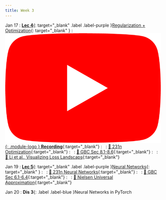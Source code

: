 ```yaml
---
title: Week 3
---
```


Jan 17
: [**Lec 4**](/assets/slides/deeprob_04_regularization_optimization.pdf){: target="_blank" .label .label-purple }[Regularization + Optimization](/assets/slides/deeprob_04_regularization_optimization.pdf){: target="_blank" }
  : [![](/assets/logos/yt_icon_rgb.png){: .module-logo } **Recording**](https://youtu.be/7nxcUwO-aOs){:target="_blank"}
: &nbsp;
  : [📖 231n Optimization](https://cs231n.github.io/optimization-1/){:target="_blank"}
: &nbsp;
  : [📖 GBC Sec 8.1-8.6](https://www.deeplearningbook.org/contents/optimization.html){:target="_blank"}
: &nbsp;
  : [📖 Li et al., Visualizing Loss Landscaps](https://arxiv.org/abs/1712.09913){:target="_blank"}



Jan 19
: [**Lec 5**](/assets/slides/deeprob_05_neural_networks.pdf){: target="_blank" .label .label-purple }[Neural Networks](/assets/slides/deeprob_05_neural_networks.pdf){: target="_blank" }
: &nbsp;
  : [📖 231n Neural Networks](https://cs231n.github.io/neural-networks-1/){:target="_blank"}
: &nbsp;
  : [📖 GBC Sec 6.1-6.4](https://www.deeplearningbook.org/contents/mlp.html){:target="_blank"}
: &nbsp;
  : [📖 Nielsen Universal Approximation](http://neuralnetworksanddeeplearning.com/chap4.html){:target="_blank"}

Jan 20
: **Dis 3**{: .label .label-blue }Neural Networks in PyTorch

<!-- 
Oct 8
: **Lab**{: .label .label-purple } [Resizing Arrays](#)

Oct 9
: [Runtime Analysis](#)
  : [8.1](#), [8.2](#), [8.3](#), [8.4](#)
: **HW 2 due**{: .label .label-red }
 -->